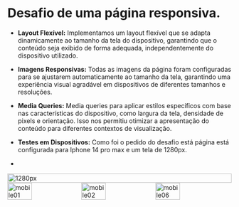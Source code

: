 # Desafio de uma página responsiva.
- **Layout Flexível:** Implementamos um layout flexível que se adapta dinamicamente ao tamanho da tela do dispositivo, garantindo que o conteúdo seja exibido de forma adequada, independentemente do dispositivo utilizado.

- **Imagens Responsivas:** Todas as imagens da página foram configuradas para se ajustarem automaticamente ao tamanho da tela, garantindo uma experiência visual agradável em dispositivos de diferentes tamanhos e resoluções.

- **Media Queries:** Media queries para aplicar estilos específicos com base nas características do dispositivo, como largura da tela, densidade de pixels e orientação. Isso nos permitiu otimizar a apresentação do conteúdo para diferentes contextos de visualização.

- **Testes em Dispositivos:** Como foi o pedido do desafio está página está configurada para Iphone 14 pro max e um tela de 1280px.

- 
<div style="display:flex; flex-direction: column;">
    <img src="https://github.com/lucasbizachi/desafio-site-discord-responsivo/assets/101759223/a31a215c-e51f-49e9-a3d7-4cf6d14ada49" alt="1280px" style="width:100%">
    <div style="display:flex; flex-direction: row;">
        <img src="https://github.com/lucasbizachi/desafio-site-discord-responsivo/assets/101759223/46265cc5-9016-4c22-bbce-d90a32fe4a2b" alt="mobile01" style="width:33%">
        <img src="https://github.com/lucasbizachi/desafio-site-discord-responsivo/assets/101759223/8fbbc370-62d7-49af-8c86-a5be90baa556" alt="mobile02" style="width:33%">
        <img src="https://github.com/lucasbizachi/desafio-site-discord-responsivo/assets/101759223/a6f70418-6f7c-4d92-a3fc-f3e79f9ac9d8" alt="mobile06" style="width:33%">
    </div>
</div>
